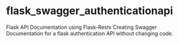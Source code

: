 # flask_swagger_authenticationapi
Flask API Documentation using Flask-Restx  Creating Swagger Documentation for a flask authentication API without changing code.

